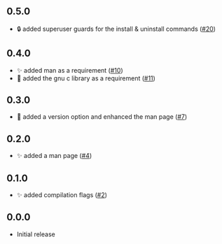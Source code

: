 ## 0.5.0

- :lock: added superuser guards for the install & uninstall commands ([#20](https://github.com/aminnairi/collatz/pull/20)) 

## 0.4.0

- :sparkles: added man as a requirement ([#10](https://github.com/aminnairi/collatz/pull/10))
- :memo: added the gnu c library as a requirement ([#11](https://github.com/aminnairi/collatz/pull/11)) 

## 0.3.0

- :bookmark: added a version option and enhanced the man page ([#7](https://github.com/aminnairi/collatz/pull/7))

## 0.2.0

- :sparkles: added a man page ([#4](https://github.com/aminnairi/collatz/pull/4))

## 0.1.0

- :sparkles: added compilation flags ([#2](https://github.com/aminnairi/collatz/pull/2)) 

## 0.0.0

- Initial release
